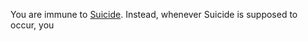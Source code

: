 You are immune to [Suicide](https://github.com/TheNarrator-II/II-Database/blob/main/Theories/Status%20Effects/Suicide.md). Instead, whenever Suicide is supposed to occur, you 